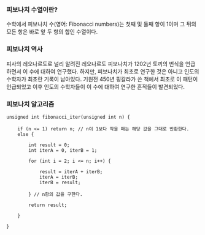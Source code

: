 ### 피보나치 수열이란?
 
 수학에서 피보나치 수(영어: Fibonacci numbers)는 첫째 및 둘째 항이 1이며 그 뒤의 모든 항은 바로 앞 두 항의 합인 수열이다.

### 피보나치 역사
피사의 레오나르도로 널리 알려진 레오나르도 피보나치가 1202년 토끼의 번식을 언급하면서 이 수에 대하여 연구했다. 하지만, 피보나치가 최초로 연구한 것은 아니고 인도의 수학자가 최초란 기록이 남아있다. 기원전 450년 핑갈라가 쓴 책에서 최초로 이 패턴이 언급되었고 이후 인도의 수학자들이 이 수에 대하여 연구한 흔적들이 발견되었다.

### 피보나치 알고리즘
```shell
unsigned int fibonacci_iter(unsigned int n) {

    if (n <= 1) return n; // n이 1보다 작을 때는 해당 값을 그대로 반환한다.
    else {

        int result = 0;
        int iterA = 0, iterB = 1;

        for (int i = 2; i <= n; i++) {

            result = iterA + iterB;
            iterA = iterB;
            iterB = result;

        } // n항의 값을 구한다.

        return result;

    }

}
```
